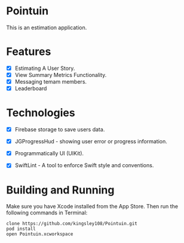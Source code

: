 # Pointuin

This is an estimation application.

# Features

- [x] Estimating A User Story.
- [x] View Summary Metrics Functionality.
- [x] Messaging temam members.
- [x] Leaderboard

# Technologies

- [x] Firebase storage to save users data.
- [x] JGProgressHud - showing user error or progress information.
- [x] Programmatically UI (UIKit).
- [x] SwiftLint - A tool to enforce Swift style and conventions.

 
# Building and Running

Make sure you have Xcode installed from the App Store. Then run the following commands in Terminal:

```
clone https://github.com/kingsley108/Pointuin.git
pod install
open Pointuin.xcworkspace

```
